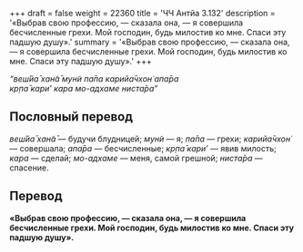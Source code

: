 +++
draft = false
weight = 22360
title = 'ЧЧ Антйа 3.132'
description = '«Выбрав свою профессию, — сказала она, — я совершила бесчисленные грехи. Мой господин, будь милостив ко мне. Спаси эту падшую душу».'
summary = '«Выбрав свою профессию, — сказала она, — я совершила бесчисленные грехи. Мой господин, будь милостив ко мне. Спаси эту падшую душу».'
+++

_“веш́йа̄ хан̃а̄ мун̃и па̄па карийа̄чхон̇ апа̄ра  
кр̣па̄ кари’ кара мо-адхаме ниста̄ра”_

## Пословный перевод

_веш́йа̄_ _хан̃а̄_ — будучи блудницей; _мун̃и_ — я; _па̄па_ — грехи; _карийа̄чхон̇_ — совершала; _апа̄ра_ — бесчисленные; _кр̣па̄_ _кари’_ — явив милость; _кара_ — сделай; _мо_\-_адхаме_ — меня, самой грешной; _ниста̄ра_ — спасение.

## Перевод

**«Выбрав свою профессию, — сказала она, — я совершила бесчисленные грехи. Мой господин, будь милостив ко мне. Спаси эту падшую душу».**
